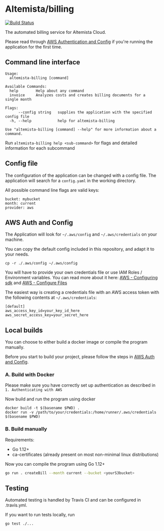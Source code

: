 # Altemista/billing

[![Build Status](https://travis-ci.org/Altemista/billing.svg?branch=master)](https://travis-ci.org/Altemista/billing)

The automated billing service for Altemista Cloud.

Please read through [AWS Authentication and Config](#awsauthconfig) if you're running the application for the first time.

<!-- Please read through [CONTRIBUTING.md](/CONTRIBUTING.md) before making any contributions. -->

## Command line interface <a name="cli"></a>
```
Usage:
  altemista-billing [command]

Available Commands:
  help        Help about any command
  invoice     Analyzes costs and creates billing documents for a single month

Flags:
      --config string   supplies the application with the specified config file
  -h, --help            help for altemista-billing

Use "altemista-billing [command] --help" for more information about a command.
```
Run `altemista-billing help <sub-command>` for flags and detailed information for each subcommand

## Config file
The configuration of the application can be changed with a config file.
The application will search for a `config.yaml` in the working directory.

All possible command line flags are valid keys:
```
bucket: mybucket
month: current
provider: aws
```

## AWS Auth and Config <a name="awsauthconfig"></a>

The Application will look for `~/.aws/config` and `~/.aws/credentials` on your machine.

You can copy the default config included in this repository, and adapt it to your needs.
```shell
cp -r ./.aws/config ~/.aws/config
```


You will have to provide your own credentials file or use IAM Roles / Environment variables. You can read more about it here:
[AWS - Configuring sdk](https://docs.aws.amazon.com/de_de/sdk-for-go/v1/developer-guide/configuring-sdk.html)
and [AWS - Configure Files](https://docs.aws.amazon.com/cli/latest/userguide/cli-configure-files.html)

The easiest way is creating a credentials file with an AWS access token with the following contents at `~/.aws/credentials`:
```
[default]
aws_access_key_id=your_key_id_here
aws_secret_access_key=your_secret_here
```


## Local builds <a name="builds"></a>
You can choose to either build a docker image or compile the program manually.

Before you start to build your project, please follow the steps in [AWS Auth and Config](#awsauthconfig).


### A. Build with Docker <a name="buildsdocker"></a>

Please make sure you have correctly set up authentication as described in `1. Authenticating with AWS`

Now build and run the program using docker
```shell
docker build -t $(basename $PWD) .
docker run -v /path/to/your/credentials:/home/runner/.aws/credentials $(basename $PWD)
```

### B. Build manually <a name="buildsmanual"></a>

Requirements:
- Go 1.12+
- ca-certificates (already present on most non-minimal linux distributions)

Now you can compile the program using Go 1.12+
```zsh
go run . createBill --month current --bucket <yourS3bucket>
```

## Testing <a name="testing"></a>

Automated testing is handled by Travis CI and can be configured in .travis.yml.

If you want to run tests locally, run

```zsh
go test ./...
```
